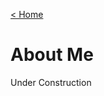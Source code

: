 <head>
    <link rel="icon" href="../resources/favicon.ico" type="image/vnd.microsoft.icon">
</head>

<a href="https://junimeek.github.io/">< Home</a>

# About Me
Under Construction